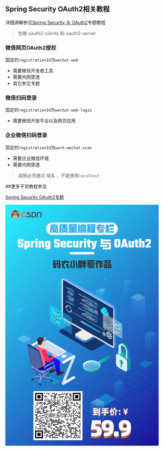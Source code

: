 ## Spring Security OAuth2相关教程
详细讲解参见[Spring Security 与 OAuth2](https://blog.csdn.net/qq_35067322/category_11691173.html)专题教程
> 忽略 oauth2-clients 和 oauth2-server
### 微信网页OAuth2授权
固定的`registrationId`为`wechat-web`
- 需要微信开发者工具
- 需要内网穿透
- 其它参见专题
### 微信扫码登录
固定的`registrationId`为`wechat-web-login`
- 需要微信开放平台以及网页应用
### 企业微信扫码登录
固定的`registrationId`为`work-wechat-scan`
- 需要企业微信环境
- 需要内网穿透
> 调用必须通过 域名 ，不能使用`localhost`

##更多干货教程参见

[Spring Security OAuth2专题](https://blog.csdn.net/qq_35067322/category_11691173.html)

<img src="tutorial.png" style="zoom:75%;" />